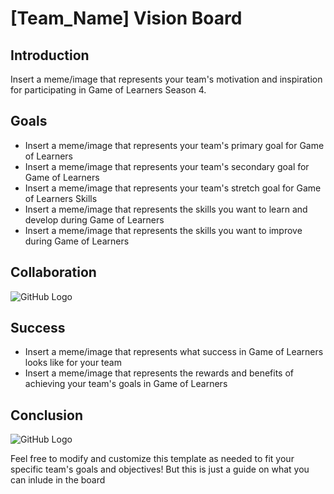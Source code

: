 # [Team_Name] Vision Board

## Introduction
Insert a meme/image that represents your team's motivation and inspiration for participating in Game of Learners Season 4.

## Goals
- Insert a meme/image that represents your team's primary goal for Game of Learners
- Insert a meme/image that represents your team's secondary goal for Game of Learners
- Insert a meme/image that represents your team's stretch goal for Game of Learners
Skills
- Insert a meme/image that represents the skills you want to learn and develop during Game of Learners
- Insert a meme/image that represents the skills you want to improve during Game of Learners

## Collaboration
<!-- Insert a meme/image that represents your team's communication and collaboration strategy for Game of Learners
 Insert a meme/image that represents your team's approach to giving and receiving feedback during Game of Learners-->
 ![GitHub Logo](https://media.giphy.com/media/jvOPhkGxylZB2uFI4v/giphy.gif)

## Success
- Insert a meme/image that represents what success in Game of Learners looks like for your team
- Insert a meme/image that represents the rewards and benefits of achieving your team's goals in Game of Learners

## Conclusion
<!-- Insert a meme/image that represents your team's excitement and enthusiasm for Game of Learners -->
 ![GitHub Logo ](https://media.giphy.com/media/fMKLjY1O45PxN90eB1/giphy.gif)
 

Feel free to modify and customize this template as needed to fit your specific team's goals and objectives! But this is just a guide on what you can inlude in the board
